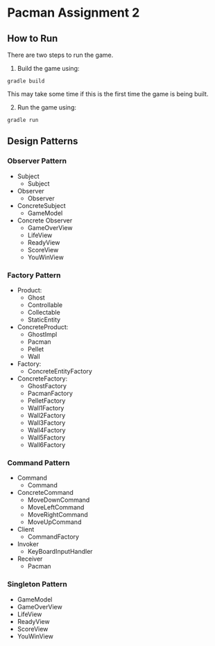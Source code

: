 # Pacman Assignment 2
## How to Run
There are two steps to run the game.
1. Build the game using:
```
gradle build
```
This may take some time if this is the first time the game is being built.

2. Run the game using:
```
gradle run
```

## Design Patterns

### Observer Pattern
- Subject
  - Subject
- Observer
  - Observer
- ConcreteSubject
  - GameModel
- Concrete Observer
  - GameOverView
  - LifeView
  - ReadyView
  - ScoreView
  - YouWinView

### Factory Pattern
- Product: 
  - Ghost
  - Controllable
  - Collectable
  - StaticEntity
- ConcreteProduct:
  - GhostImpl
  - Pacman
  - Pellet
  - Wall
- Factory:
  - ConcreteEntityFactory
- ConcreteFactory:
  - GhostFactory
  - PacmanFactory
  - PelletFactory
  - Wall1Factory
  - Wall2Factory
  - Wall3Factory
  - Wall4Factory
  - Wall5Factory
  - Wall6Factory

### Command Pattern
- Command
  - Command
- ConcreteCommand
  - MoveDownCommand
  - MoveLeftCommand
  - MoveRightCommand
  - MoveUpCommand
- Client
  - CommandFactory
- Invoker
  - KeyBoardInputHandler
- Receiver
  - Pacman

### Singleton Pattern
- GameModel
- GameOverView
- LifeView
- ReadyView
- ScoreView
- YouWinView
